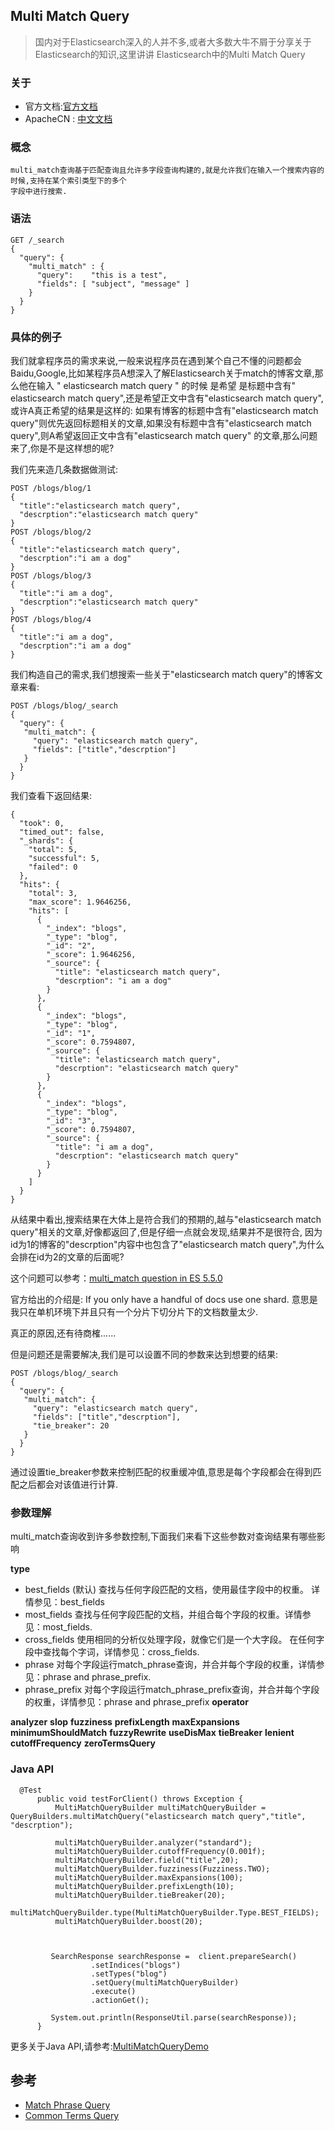 ## Multi Match Query

>  国内对于Elasticsearch深入的人并不多,或者大多数大牛不屑于分享关于Elasticsearch的知识,这里讲讲 Elasticsearch中的Multi Match Query


### 关于

- 官方文档:[官方文档](https://www.elastic.co/guide/en/elasticsearch/reference/current/query-dsl-multi-match-query.html)
- ApacheCN : [中文文档](http://cwiki.apachecn.org/pages/viewpage.action?pageId=4883323)


### 概念

    multi_match查询基于匹配查询且允许多字段查询构建的,就是允许我们在输入一个搜索内容的时候,支持在某个索引类型下的多个
    字段中进行搜索.

### 语法

~~~
GET /_search
{
  "query": {
    "multi_match" : {
      "query":    "this is a test",
      "fields": [ "subject", "message" ]
    }
  }
}
~~~


### 具体的例子

我们就拿程序员的需求来说,一般来说程序员在遇到某个自己不懂的问题都会Baidu,Google,比如某程序员A想深入了解Elasticsearch关于match的博客文章,那么他在输入
" elasticsearch  match query " 的时候 是希望 是标题中含有" elasticsearch  match query",还是希望正文中含有"elasticsearch  match query",或许A真正希望的结果是这样的:
如果有博客的标题中含有"elasticsearch  match query"则优先返回标题相关的文章,如果没有标题中含有"elasticsearch  match query",则A希望返回正文中含有"elasticsearch  match query"
的文章,那么问题来了,你是不是这样想的呢?

我们先来造几条数据做测试:
~~~
POST /blogs/blog/1
{
  "title":"elasticsearch match query",
  "descrption":"elasticsearch match query"
}
POST /blogs/blog/2
{
  "title":"elasticsearch match query",
  "descrption":"i am a dog"
}
POST /blogs/blog/3
{
  "title":"i am a dog",
  "descrption":"elasticsearch match query"
}
POST /blogs/blog/4
{
  "title":"i am a dog",
  "descrption":"i am a dog"
}
~~~


我们构造自己的需求,我们想搜索一些关于"elasticsearch match query"的博客文章来看:

~~~
POST /blogs/blog/_search
{
  "query": {
   "multi_match": {
     "query": "elasticsearch match query",
     "fields": ["title","descrption"]
   }
  }
}
~~~

我们查看下返回结果:

~~~
{
  "took": 0,
  "timed_out": false,
  "_shards": {
    "total": 5,
    "successful": 5,
    "failed": 0
  },
  "hits": {
    "total": 3,
    "max_score": 1.9646256,
    "hits": [
      {
        "_index": "blogs",
        "_type": "blog",
        "_id": "2",
        "_score": 1.9646256,
        "_source": {
          "title": "elasticsearch match query",
          "descrption": "i am a dog"
        }
      },
      {
        "_index": "blogs",
        "_type": "blog",
        "_id": "1",
        "_score": 0.7594807,
        "_source": {
          "title": "elasticsearch match query",
          "descrption": "elasticsearch match query"
        }
      },
      {
        "_index": "blogs",
        "_type": "blog",
        "_id": "3",
        "_score": 0.7594807,
        "_source": {
          "title": "i am a dog",
          "descrption": "elasticsearch match query"
        }
      }
    ]
  }
}
~~~

从结果中看出,搜索结果在大体上是符合我们的预期的,越与"elasticsearch match query"相关的文章,好像都返回了,但是仔细一点就会发现,结果并不是很符合,
因为id为1的博客的"descrption"内容中也包含了"elasticsearch match query",为什么会排在id为2的文章的后面呢?

这个问题可以参考：[multi_match question in ES 5.5.0 ](https://discuss.elastic.co/t/query-multi-match-question-in-es-5-5-0/96709)

官方给出的介绍是: If you only have a handful of docs use one shard. 意思是我只在单机环境下并且只有一个分片下切分片下的文档数量太少.

真正的原因,还有待商榷......

但是问题还是需要解决,我们是可以设置不同的参数来达到想要的结果:

~~~
POST /blogs/blog/_search
{
  "query": {
   "multi_match": {
     "query": "elasticsearch match query",
     "fields": ["title","descrption"],
     "tie_breaker": 20
   }
  }
}
~~~

通过设置tie_breaker参数来控制匹配的权重缓冲值,意思是每个字段都会在得到匹配之后都会对该值进行计算.


### 参数理解

multi_match查询收到许多参数控制,下面我们来看下这些参数对查询结果有哪些影响

**type**
- best_fields
        (默认) 查找与任何字段匹配的文档，使用最佳字段中的权重。 详情参见：best_fields
- most_fields
        查找与任何字段匹配的文档，并组合每个字段的权重。详情参见：most_fields.
- cross_fields
        使用相同的分析仪处理字段，就像它们是一个大字段。 在任何字段中查找每个字词，详情参见：cross_fields.
- phrase
        对每个字段运行match_phrase查询，并合并每个字段的权重，详情参见：phrase and phrase_prefix.
- phrase_prefix
        对每个字段运行match_phrase_prefix查询，并合并每个字段的权重，详情参见：phrase and phrase_prefix
**operator**

**analyzer**
**slop**
**fuzziness**
**prefixLength**
**maxExpansions**
**minimumShouldMatch**
**fuzzyRewrite**
**useDisMax**
**tieBreaker**
**lenient**
**cutoffFrequency**
**zeroTermsQuery**

### Java API

~~~
  @Test
      public void testForClient() throws Exception {
          MultiMatchQueryBuilder multiMatchQueryBuilder = QueryBuilders.multiMatchQuery("elasticsearch match query","title", "descrption");

          multiMatchQueryBuilder.analyzer("standard");
          multiMatchQueryBuilder.cutoffFrequency(0.001f);
          multiMatchQueryBuilder.field("title",20);
          multiMatchQueryBuilder.fuzziness(Fuzziness.TWO);
          multiMatchQueryBuilder.maxExpansions(100);
          multiMatchQueryBuilder.prefixLength(10);
          multiMatchQueryBuilder.tieBreaker(20);
          multiMatchQueryBuilder.type(MultiMatchQueryBuilder.Type.BEST_FIELDS);
          multiMatchQueryBuilder.boost(20);



         SearchResponse searchResponse =  client.prepareSearch()
                  .setIndices("blogs")
                  .setTypes("blog")
                  .setQuery(multiMatchQueryBuilder)
                  .execute()
                  .actionGet();

         System.out.println(ResponseUtil.parse(searchResponse));
      }
~~~

更多关于Java API,请参考:[MultiMatchQueryDemo](https://github.com/felayman/elasticsearch-java-api/blob/master/src/test/java/org/visualchina/elasticsearch/api/demo/query/MultiMatchQueryDemo.java)

## 参考
- [Match Phrase Query](https://www.elastic.co/guide/en/elasticsearch/reference/current/query-dsl-match-query-phrase.html)
- [Common Terms Query](https://www.elastic.co/guide/en/elasticsearch/client/java-api/current/java-full-text-queries.html#java-query-dsl-common-terms-query)



